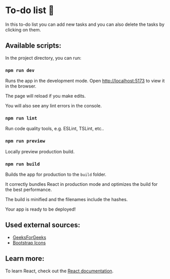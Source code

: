 # To-do list 📜

In this to-do list you can add new tasks and you can also delete the tasks by clicking on them.

## Available scripts:

In the project directory, you can run:

### `npm run dev`

Runs the app in the development mode.
Open [http://localhost:5173](http://localhost:5173) to view it in the browser.

The page will reload if you make edits.

You will also see any lint errors in the console.

### `npm run lint`

Run code quality tools, e.g. ESLint, TSLint, etc..

### `npm run preview`

Locally preview production build.

### `npm run build`

Builds the app for production to the `build` folder.

It correctly bundles React in production mode and optimizes the build for the best performance.

The build is minified and the filenames include the hashes.

Your app is ready to be deployed!

## Used external sources:

- [GeeksForGeeks](https://www.geeksforgeeks.org/create-todo-app-using-reactjs)
- [Bootstrap Icons](https://icons.getbootstrap.com)

## Learn more:

To learn React, check out the [React documentation](https://react.dev).
